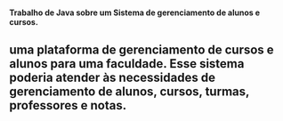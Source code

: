 #### Trabalho de Java sobre um Sistema de gerenciamento de alunos e cursos.
## uma plataforma de gerenciamento de cursos e alunos para uma faculdade. Esse sistema poderia atender às necessidades de gerenciamento de alunos, cursos, turmas, professores e notas.

